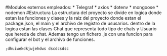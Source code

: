 #Modulos externos empleados: 
    * Telegraf
    * axios
    * dotenv
    * mongoose
    * nodemon
#Estructura
    La estructura del proyecto se divide en logica donde estan las funciones y clases y la raiz del proyecto donde estan el package.json, el main y el archivo de registro de ususarios. dentro de la logica estan las clases Chat que representa todo tipo de chats y Usuario que hereda de chat. Ademas tengo un fichero .js con una funcion para configurar el bot y el archivo de funciones.
    
    
    ;dhuiwekdkjwjehdws dscdcsdsc